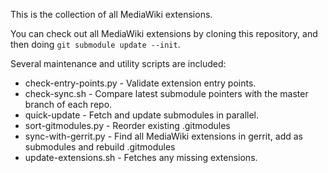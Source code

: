 This is the collection of all MediaWiki extensions.

You can check out all MediaWiki extensions by cloning this repository, and then doing `git submodule update --init`.

Several maintenance and utility scripts are included:

* check-entry-points.py - Validate extension entry points.
* check-sync.sh - Compare latest submodule pointers with the master branch of each repo.
* quick-update - Fetch and update submodules in parallel.
* sort-gitmodules.py - Reorder existing .gitmodules
* sync-with-gerrit.py - Find all MediaWiki extensions in gerrit, add as submodules and rebuild .gitmodules
* update-extensions.sh - Fetches any missing extensions.
